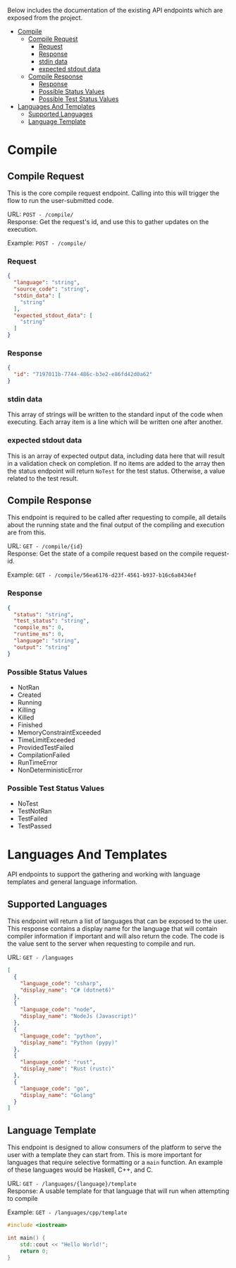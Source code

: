 Below includes the documentation of the existing API endpoints which are exposed from the project.

- [Compile](#compile)
	* [Compile Request](#compile-request)
		+ [Request](#request)
		+ [Response](#response)
		+ [stdin data](#stdin-data)
		+ [expected stdout data](#expected-stdout-data)
	* [Compile Response](#compile-response)
		+ [Response](#response-1)
		+ [Possible Status Values](#possible-status-values)
		+ [Possible Test Status Values](#possible-test-status-values)
- [Languages And Templates](#languages-and-templates)
	* [Supported Languages](#supported-languages)
	* [Language Template](#language-template)

# Compile

## Compile Request

This is the core compile request endpoint. Calling into this will trigger the flow to run the user-submitted code.

URL: `POST - /compile/`  
Response: Get the request's id, and use this to gather updates on the execution.

Example: `POST - /compile/`

### Request

```JSON
{
  "language": "string",
  "source_code": "string",
  "stdin_data": [
	"string"
  ],
  "expected_stdout_data": [
	"string"
  ]
}
```

### Response

```JSON
{
  "id": "7197011b-7744-486c-b3e2-e86fd42d0a62"
}
```

### stdin data

This array of strings will be written to the standard input of the code when executing. Each array item is a line which
will be written one after another.

### expected stdout data

This is an array of expected output data, including data here that will result in a validation check on completion. If
no items are added to the array then the status endpoint will return `NoTest` for the test status. Otherwise, a value
related to the test result.

## Compile Response

This endpoint is required to be called after requesting to compile, all details about the running state and the final
output of the compiling and execution are from this.

URL: `GET - /compile/{id}`  
Response: Get the state of a compile request based on the compile request-id.

Example: `GET - /compile/56ea6176-d23f-4561-b937-b16c6a8434ef`

### Response

```json
{
  "status": "string",
  "test_status": "string",
  "compile_ms": 0,
  "runtime_ms": 0,
  "language": "string",
  "output": "string"
}
```

### Possible Status Values

* NotRan
* Created
* Running
* Killing
* Killed
* Finished
* MemoryConstraintExceeded
* TimeLimitExceeded
* ProvidedTestFailed
* CompilationFailed
* RunTimeError
* NonDeterministicError

### Possible Test Status Values

* NoTest
* TestNotRan
* TestFailed
* TestPassed

# Languages And Templates

API endpoints to support the gathering and working with language templates and general language information.

## Supported Languages

This endpoint will return a list of languages that can be exposed to the user. This response contains a display name
for the language that will contain compiler information if important and will also return the code. The code is
the value sent to the server when requesting to compile and run.

URL: `GET - /languages`

```json
[
  {
	"language_code": "csharp",
	"display_name": "C# (dotnet6)"
  },
  {
	"language_code": "node",
	"display_name": "NodeJs (Javascript)"
  },
  {
	"language_code": "python",
	"display_name": "Python (pypy)"
  },
  {
	"language_code": "rust",
	"display_name": "Rust (rustc)"
  },
  {
	"language_code": "go",
	"display_name": "Golang"
  }
]
```

## Language Template

This endpoint is designed to allow consumers of the platform to serve the user with a template they can start from. This
is more important for languages that require selective formatting or a `main` function. An example of these languages
would be Haskell, C++, and C.

URL: `GET - /languages/{language}/template`  
Response: A usable template for that language that will run when attempting to compile

Example: `GET - /languages/cpp/template`

```cpp
#include <iostream>

int main() {
    std::cout << "Hello World!";
    return 0;
}
```
